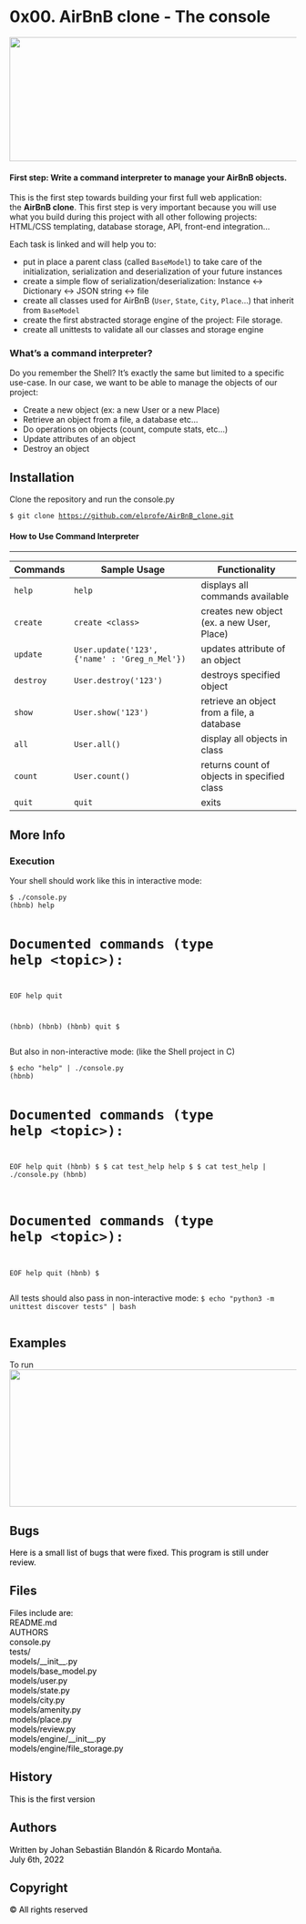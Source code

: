 <h1 class="gap">0x00. AirBnB clone - The console</h1>
<p><img src="https://bn1305files.storage.live.com/y4mBZR2qGhr3lq4SPgnxJopyyHtZzlMvrbMZ5dilioNByiUNFB7nnxvWGDBpKTFGexwr5bv-frUJk5BVifP0imGy_YT6h-hiORX5Le75x5-AE5iAO_N558BjQhWICc9RrAuDVFjfR9C8dxTpWjOTkHMSj6ZpRO3kgka67OFsXaYLNkTbuO4jqAA1isrlsJkOuQ4_BGCv10UBCtjyGAgPc85SOOdwP2yUERQ7JE9Ha2IoHc?encodeFailures=1&width=1920&height=810" width="517" height="218" /></p>
<h4>First step: Write a command interpreter to manage your AirBnB objects.</h4>
<p>This is the first step towards building your first full web application: the&nbsp;<strong>AirBnB clone</strong>. This first step is very important because you will use what you build during this project with all other following projects: HTML/CSS templating, database storage, API, front-end integration&hellip;</p>
<p>Each task is linked and will help you to:</p>
<ul>
<li>put in place a parent class (called&nbsp;<code>BaseModel</code>) to take care of the initialization, serialization and deserialization of your future instances</li>
<li>create a simple flow of serialization/deserialization: Instance &lt;-&gt; Dictionary &lt;-&gt; JSON string &lt;-&gt; file</li>
<li>create all classes used for AirBnB (<code>User</code>,&nbsp;<code>State</code>,&nbsp;<code>City</code>,&nbsp;<code>Place</code>&hellip;) that inherit from&nbsp;<code>BaseModel</code></li>
<li>create the first abstracted storage engine of the project: File storage.</li>
<li>create all unittests to validate all our classes and storage engine</li>
</ul>
<h3>What&rsquo;s a command interpreter?</h3>
<p>Do you remember the Shell? It&rsquo;s exactly the same but limited to a specific use-case. In our case, we want to be able to manage the objects of our project:</p>
<ul>
<li>Create a new object (ex: a new User or a new Place)</li>
<li>Retrieve an object from a file, a database etc&hellip;</li>
<li>Do operations on objects (count, compute stats, etc&hellip;)</li>
<li>Update attributes of an object</li>
<li>Destroy an object</li>
</ul>
<h2 dir="auto">Installation</h2>
<p dir="auto">Clone the repository and run the console.py</p>
<div class="snippet-clipboard-content notranslate position-relative overflow-auto">
<pre class="notranslate"><code>$ git clone <a href="https://github.com/SebastianBlandon/holbertonschool-AirBnB_clone.git">https://github.com/elprofe/AirBnB_clone.git</a><br /></code></pre>
</div>
<h4 dir="auto">How to Use Command Interpreter</h4>
<hr />
<table>
<thead>
<tr>
<th>Commands</th>
<th>Sample Usage</th>
<th>Functionality</th>
</tr>
</thead>
<tbody>
<tr>
<td><code>help</code></td>
<td><code>help</code></td>
<td>displays all commands available</td>
</tr>
<tr>
<td><code>create</code></td>
<td><code>create &lt;class&gt;</code></td>
<td>creates new object (ex. a new User, Place)</td>
</tr>
<tr>
<td><code>update</code></td>
<td><code>User.update('123', {'name' : 'Greg_n_Mel'})</code></td>
<td>updates attribute of an object</td>
</tr>
<tr>
<td><code>destroy</code></td>
<td><code>User.destroy('123')</code></td>
<td>destroys specified object</td>
</tr>
<tr>
<td><code>show</code></td>
<td><code>User.show('123')</code></td>
<td>retrieve an object from a file, a database</td>
</tr>
<tr>
<td><code>all</code></td>
<td><code>User.all()</code></td>
<td>display all objects in class</td>
</tr>
<tr>
<td><code>count</code></td>
<td><code>User.count()</code></td>
<td>returns count of objects in specified class</td>
</tr>
<tr>
<td><code>quit</code></td>
<td><code>quit</code></td>
<td>exits</td>
</tr>
</tbody>
</table>
<h2>More Info</h2>
<h3>Execution</h3>
<p>Your shell should work like this in interactive mode:</p>
<pre><code>$ ./console.py
(hbnb) help

Documented commands (type help &lt;topic&gt;):
========================================
EOF  help  quit

(hbnb) 
(hbnb) 
(hbnb) quit
$
</code></pre>
<p>But also in non-interactive mode: (like the Shell project in C)</p>
<pre><code>$ echo "help" | ./console.py
(hbnb)

Documented commands (type help &lt;topic&gt;):
========================================
EOF  help  quit
(hbnb) 
$
$ cat test_help
help
$
$ cat test_help | ./console.py
(hbnb)

Documented commands (type help &lt;topic&gt;):
========================================
EOF  help  quit
(hbnb) 
$
</code></pre>
<p>All tests should also pass in non-interactive mode:&nbsp;<code>$ echo "python3 -m unittest discover tests" | bash</code></p>
<p><img src="https://bn1305files.storage.live.com/y4mN6nr7GPEaSdKtLb2zk_Rmx3KzgggzaO_o8gCxCxuRbZGZ84zHfdsDM47t9-DiJCNWPc-EZl7NDOpbMKlsNitsthxTvTVoFSmp11upbDDWVLYhhhO7y5a9ruCBZhBGUKLXGHYgzE2d1dmiblA6kVPe_nLjUsPtmeBYSIeu0SrO4lXJKYISozaeTA1nk8FLHQ8IVFau8Ymk1w42wi2MUJEQZYA9Ogdrq53asavvExjkGk?encodeFailures=1&width=1257&height=669" alt="" /></p>
<h2 dir="auto">Examples</h2>
<p dir="auto">To run <br /><img src="https://bn1305files.storage.live.com/y4mcfX4YBIBzEUYLzxZeDlsR2Rb5Q6gxPMNRv4sg2FpTHYEmGgljvVn_JQviMjt4nDT3pGAFkPlzH6htS7QqnjZtLVKq3Tu9ZhSGR-sIF4_LgMEiEzlJfcrezbpc6Fxd5I_AaMPrlczGazEk8pUJqzdFd5LmXcRjaBqE5eEfwn0sdIE6XramdgCh8S_ErSHuZWm3mHdcy2g-ncjNMfZoi32Iuf96L7lQNwWSQMK_qMY_gE?encodeFailures=1&amp;width=704&amp;height=552" width="572" height="241" /></p>
<h2 dir="auto"><a id="user-content-bugs" class="anchor" href="https://github.com/Robert-octavo/monty#bugs" aria-hidden="true"></a>Bugs</h2>
<p style="color: #5e9ca0;"><span style="color: #000000;">Here is a small list of bugs that were fixed. This program is still under review.</span></p>
<h2 dir="auto"><a id="user-content-files" class="anchor" href="https://github.com/Robert-octavo/monty#files" aria-hidden="true"></a>Files</h2>
<p style="color: #5e9ca0;"><span style="color: #000000;">Files include are:</span><br /><span style="color: #000000;">README.md<br />AUTHORS<br />console.py<br />tests/<br />models/__init__.py<br />models/base_model.py<br />models/user.py<br />models/state.py<br />models/city.py<br />models/amenity.py<br />models/place.py<br /></span><span style="color: #000000;">models/review.py<br />models/engine/__init__.py<br />models/engine/file_storage.py<br /></span></p>
<h2 dir="auto"><a id="user-content-history" class="anchor" href="https://github.com/Robert-octavo/monty#history" aria-hidden="true"></a>History</h2>
<p style="color: #5e9ca0;"><span style="color: #000000;">This is the first version</span></p>
<h2 dir="auto"><a id="user-content-authors" class="anchor" href="https://github.com/Robert-octavo/monty#authors" aria-hidden="true"></a>Authors</h2>
<p style="color: #5e9ca0;"><span style="color: #000000;">Written by Johan Sebasti&aacute;n Bland&oacute;n &amp; Ricardo Monta&ntilde;a.</span><br /><span style="color: #000000;">July 6th, 2022</span></p>
<h2 dir="auto"><a id="user-content-copyright" class="anchor" href="https://github.com/Robert-octavo/monty#copyright" aria-hidden="true"></a>Copyright</h2>
<p style="color: #5e9ca0;"><span style="color: #000000;">&copy; All rights reserved</span></p>
<p>&nbsp;</p>

